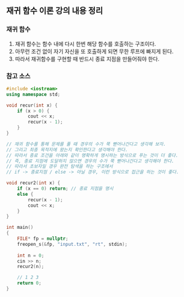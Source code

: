 ## 재귀 함수 이론 강의 내용 정리

### 재귀 함수
1. 재귀 함수는 함수 내에 다시 한번 해당 함수를 호출하는 구조이다.
2. 아무런 조건 없이 자기 자신을 또 호출하게 되면 무한 루프에 빠지게 된다.
3. 따라서 재귀함수를 구현할 때 반드시 종료 지점을 만들어줘야 한다.

### 참고 소스
``` Cpp
#include <iostream>
using namespace std;

void recur(int x) {
    if (x > 0) {
        cout << x;
        recur(x - 1);
    }
}

// 재귀 함수를 통해 문제를 풀 때 경우의 수가 쭉 뻗어나간다고 생각해 보자.
// 그리고 최종 목적지에 왔는지 확인한다고 생각해야 한다.
// 따라서 종료 조건을 아래와 같이 명확하게 명시하는 방식으로 푸는 것이 더 좋다.
// 즉, 종료 지점에 도달하지 않으면 경우의 수가 쭉 뻗어나간다고 생각해야 한다.
// 따라서 초보자일 경우 완전 탐색을 하는 구조에서 
// if -> 종료지점 / else -> 아닐 경우, 이런 방식으로 접근을 하는 것이 좋다.

void recur2(int x) {
    if (x == 0) return; // 종료 지점을 명시
    else {
        recur(x - 1);
        cout << x;
    }
}

int main()
{
    FILE* fp = nullptr;
    freopen_s(&fp, "input.txt", "rt", stdin);
    
    int n = 0;
    cin >> n;
    recur2(n);

    // 1 2 3
    return 0;
}
```